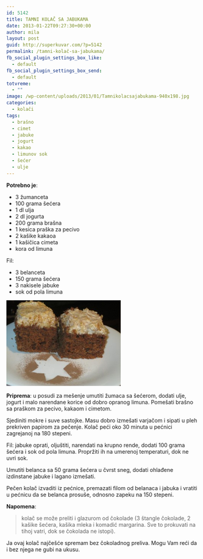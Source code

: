 ```yaml
---
id: 5142
title: TAMNI KOLAČ SA JABUKAMA
date: 2013-01-22T09:27:30+00:00
author: mila
layout: post
guid: http://superkuvar.com/?p=5142
permalink: /tamni-kolač-sa-jabukama/
fb_social_plugin_settings_box_like:
  - default
fb_social_plugin_settings_box_send:
  - default
totvreme:
  - ""
image: /wp-content/uploads/2013/01/Tamnikolacsajabukama-940x198.jpg
categories:
  - kolači
tags:
  - brašno
  - cimet
  - jabuke
  - jogurt
  - kakao
  - limunov sok
  - šećer
  - ulje
---
```

**Potrebno je**:

  * 3 žumanceta
  * 100 grama šećera
  * 1 dl ulja
  * 2 dl jogurta
  * 200 grama brašna
  * 1 kesica praška za pecivo
  * 2 kašike kakaoa
  * 1 kašičica cimeta
  * kora od limuna

Fil:

  * 3 belanceta
  * 150 grama šećera
  * 3 nakisele jabuke
  * sok od pola limuna

<img class="alignnone size-medium wp-image-5143" src="/wp-content/uploads/2013/01/Tamnikolacsajabukama-300x225.jpg" alt="Tamnikolacsajabukama" width="300" height="225" /> 

**Priprema**: u posudi za mešenje umutiti žumaca sa šećerom, dodati ulje, jogurt i malo narendane korice od dobro opranog limuna. Pomešati brašno sa praškom za pecivo, kakaom i cimetom.

Sjediniti mokre i suve sastojke. Masu dobro izmešati varjačom i sipati u pleh prekriven papirom za pečenje. Kolač peći oko 30 minuta u pećnici zagrejanoj na 180 stepeni.

Fil: jabuke oprati, oljuštiti, narendati na krupno rende, dodati 100 grama šećera i sok od pola limuna. Propržiti ih na umerenoj temperaturi, dok ne uvri sok.

Umutiti belanca sa 50 grama šećera u čvrst sneg, dodati ohlađene izdinstane jabuke i lagano izmešati.

Pečen kolač izvaditi iz pećnice, premazati filom od belanaca i jabuka i vratiti u pećnicu da se belanca prosuše, odnosno zapeku na 150 stepeni.

**Napomena**: 
> kolač se može preliti i glazurom od čokolade (3 štangle čokolade, 2 kašike šećera, kašika mleka i komadić margarina. Sve to prokuvati na tihoj vatri, dok se čokolada ne istopi).

Ja ovaj kolač najčešće spremam bez čokoladnog preliva. Mogu Vam reći da i bez njega ne gubi na ukusu.